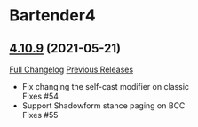 # Bartender4

## [4.10.9](https://github.com/Nevcairiel/Bartender4/tree/4.10.9) (2021-05-21)
[Full Changelog](https://github.com/Nevcairiel/Bartender4/compare/4.10.8...4.10.9) [Previous Releases](https://github.com/Nevcairiel/Bartender4/releases)

- Fix changing the self-cast modifier on classic  
    Fixes #54  
- Support Shadowform stance paging on BCC  
    Fixes #55  
